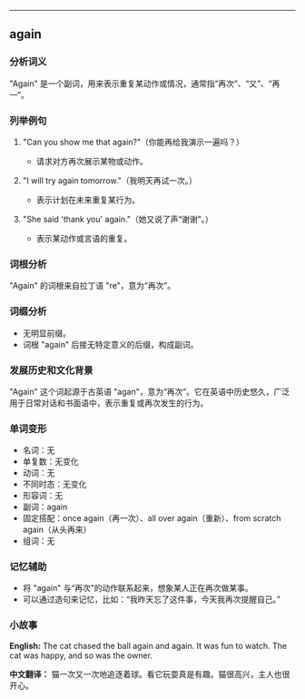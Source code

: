 
---------------
## again
### 分析词义
"Again" 是一个副词，用来表示重复某动作或情况，通常指“再次”、“又”、“再一”。

### 列举例句
1. "Can you show me that again?"（你能再给我演示一遍吗？）
   - 请求对方再次展示某物或动作。
   
2. "I will try again tomorrow."（我明天再试一次。）
   - 表示计划在未来重复某行为。

3. "She said 'thank you' again."（她又说了声“谢谢”。）
   - 表示某动作或言语的重复。

### 词根分析
"Again" 的词根来自拉丁语 "re"，意为“再次”。

### 词缀分析
- 无明显前缀。
- 词根 "again" 后接无特定意义的后缀，构成副词。

### 发展历史和文化背景
"Again" 这个词起源于古英语 "agan"，意为“再次”。它在英语中历史悠久，广泛用于日常对话和书面语中，表示重复或再次发生的行为。

### 单词变形
- 名词：无
- 单复数：无变化
- 动词：无
- 不同时态：无变化
- 形容词：无
- 副词：again
- 固定搭配：once again（再一次）、all over again（重新）、from scratch again（从头再来）
- 组词：无

### 记忆辅助
- 将 "again" 与“再次”的动作联系起来，想象某人正在再次做某事。
- 可以通过造句来记忆，比如：“我昨天忘了这件事，今天我再次提醒自己。”

### 小故事
**English:**
The cat chased the ball again and again. It was fun to watch. The cat was happy, and so was the owner.

**中文翻译：**
猫一次又一次地追逐着球。看它玩耍真是有趣。猫很高兴，主人也很开心。


